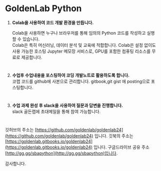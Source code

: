 # **GoldenLab Python**


1. **Colab을 사용하여 코드 개발 환경을 만듭니다.**   

   Colab을 사용하면 누구나 브라우저를 통해 임의의 Python 코드를 작성하고 실행할 수 있습니다.    
   Colab은 특히 머신러닝, 데이터 분석 및 교육에 적합합니다. 
   Colab은 설정 없이도 사용 가능한 호스팅 Jupyter 메모장 서비스로, GPU를 포함한 컴퓨팅 리소스를 무료로 제공합니다.   
 
#
2. **수업후 수업내용을 포스팅하여 코딩 개발노트로 활용하도록 합니다.**  
   코랩 코드를 github에 사본으로 관리합니다. 
   gitbook,git gist 에 posting으로 포스팅합니다.   
  
#   
3. **수업 과제 완성 후 slack을 사용하여 질문과 답변을 진행합니다.**  
   slack 골든랩에 초대메일을 통해 참여 가능합니다.  
  
#  
   
깃허브의 주소는 [https://github.com/goldenlab/goldenlab24](https://github.com/goldenlab/goldenlab24) 입니다. 
깃북의 주소는 [https://goldenlab.gitbooks.io/goldenlab24](https://goldenlab.gitbooks.io/goldenlab24) 입니다. 
구글드라이브 공유 주소 [http://gg.gg/sbapython](http://gg.gg/sbapython)입니다.  

감사합니다.
